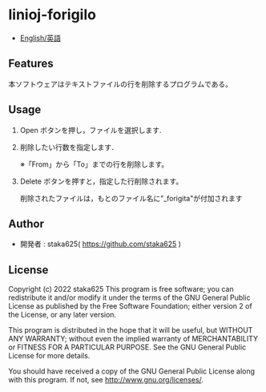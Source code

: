# linioj-forigilo

- [English/英語](Readme.md)

## Features

本ソフトウェアはテキストファイルの行を削除するプログラムである。

## Usage

1. Open ボタンを押し，ファイルを選択します.

1. 削除したい行数を指定します．

   ※「From」から「To」までの行を削除します。

1. Delete ボタンを押すと，指定した行削除されます。

   削除されたファイルは，もとのファイル名に"\_forigita"が付加されます

## Author

- 開発者 : staka625( https://github.com/staka625 )

## License

Copyright (c) 2022 staka625
This program is free software; you can redistribute it and/or
modify it under the terms of the GNU General Public License
as published by the Free Software Foundation; either version 2
of the License, or any later version.

This program is distributed in the hope that it will be useful,
but WITHOUT ANY WARRANTY; without even the implied warranty of
MERCHANTABILITY or FITNESS FOR A PARTICULAR PURPOSE. See the
GNU General Public License for more details.

You should have received a copy of the GNU General Public License
along with this program. If not, see http://www.gnu.org/licenses/.
